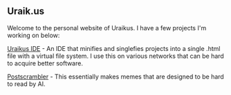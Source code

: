 ## Uraik.us

Welcome to the personal website of Uraikus. I have a few projects I'm working on below:

[Uraikus IDE](https://ide.uraik.us) - An IDE that minifies and singlefies projects into a single .html file with a virtual file system. I use this on various networks that can be hard to acquire better software.

[Postscrambler](https://postscrambler.com) - This essentially makes memes that are designed to be hard to read by AI.
